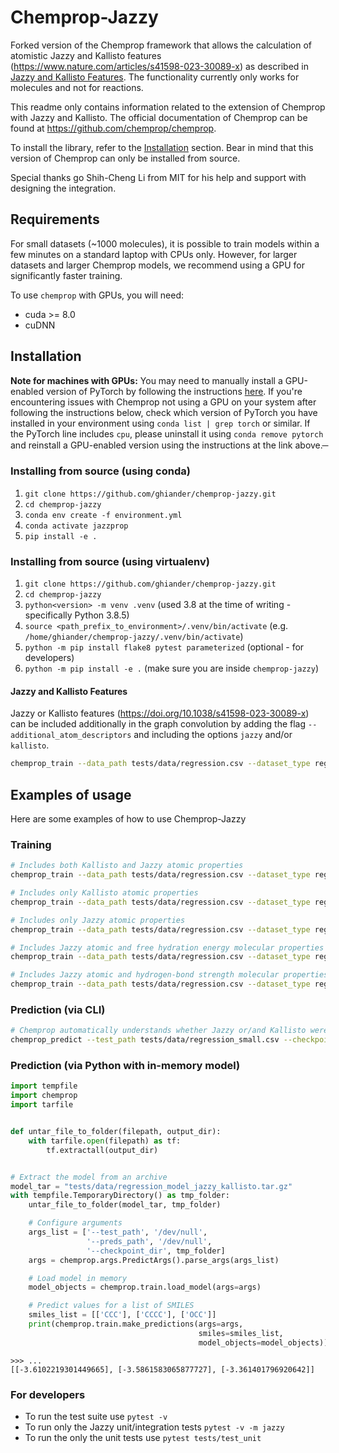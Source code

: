 # Chemprop-Jazzy
Forked version of the Chemprop framework that allows the calculation of atomistic Jazzy and Kallisto features (https://www.nature.com/articles/s41598-023-30089-x) as described in [Jazzy and Kallisto Features](#jazzy-and-kallisto-features). The functionality currently only works for molecules and not for reactions.

This readme only contains information related to the extension of Chemprop with Jazzy and Kallisto. The official documentation of Chemprop can be found at https://github.com/chemprop/chemprop.

To install the library, refer to the [Installation](#installation) section. Bear in mind that this version of Chemprop can only be installed from source.

Special thanks go Shih-Cheng Li from MIT for his help and support with designing the integration.

## Requirements

For small datasets (~1000 molecules), it is possible to train models within a few minutes on a standard laptop with CPUs only. However, for larger datasets and larger Chemprop models, we recommend using a GPU for significantly faster training.

To use `chemprop` with GPUs, you will need:
 * cuda >= 8.0
 * cuDNN

## Installation

**Note for machines with GPUs:** You may need to manually install a GPU-enabled version of PyTorch by following the instructions [here](https://pytorch.org/get-started/locally/). If you're encountering issues with Chemprop not using a GPU on your system after following the instructions below, check which version of PyTorch you have installed in your environment using `conda list | grep torch` or similar. If the PyTorch line includes `cpu`, please uninstall it using `conda remove pytorch` and reinstall a GPU-enabled version using the instructions at the link above.
̶

### Installing from source (using conda)

1. `git clone https://github.com/ghiander/chemprop-jazzy.git`
2. `cd chemprop-jazzy`
3. `conda env create -f environment.yml`
4. `conda activate jazzprop`
5. `pip install -e .`

### Installing from source (using virtualenv)

1. `git clone https://github.com/ghiander/chemprop-jazzy.git`
2. `cd chemprop-jazzy`
3. `python<version> -m venv .venv` (used <version> 3.8 at the time of writing - specifically Python 3.8.5)
4. `source <path_prefix_to_environment>/.venv/bin/activate` (e.g. `/home/ghiander/chemprop-jazzy/.venv/bin/activate`)
5. `python -m pip install flake8 pytest parameterized` (optional - for developers)
6. `python -m pip install -e .` (make sure you are inside `chemprop-jazzy`)

#### Jazzy and Kallisto Features
Jazzy or Kallisto features (https://doi.org/10.1038/s41598-023-30089-x) can be included additionally in the graph convolution by adding the flag `--additional_atom_descriptors` and including the options `jazzy` and/or `kallisto`.

```bash
chemprop_train --data_path tests/data/regression.csv --dataset_type regression --save_dir test_model_checkpoints --quiet --additional_atom_descriptors kallisto jazzy
```

## Examples of usage
Here are some examples of how to use Chemprop-Jazzy

### Training
```bash
# Includes both Kallisto and Jazzy atomic properties
chemprop_train --data_path tests/data/regression.csv --dataset_type regression --save_dir test_model_checkpoints --quiet --additional_atom_descriptors kallisto jazzy

# Includes only Kallisto atomic properties
chemprop_train --data_path tests/data/regression.csv --dataset_type regression --save_dir test_model_checkpoints --quiet --additional_atom_descriptors kallisto

# Includes only Jazzy atomic properties
chemprop_train --data_path tests/data/regression.csv --dataset_type regression --save_dir test_model_checkpoints --quiet --additional_atom_descriptors jazzy

# Includes Jazzy atomic and free hydration energy molecular properties
chemprop_train --data_path tests/data/regression.csv --dataset_type regression --save_dir test_model_checkpoints --quiet --additional_atom_descriptors jazzy --features_generator jazzy_hyd

# Includes Jazzy atomic and hydrogen-bond strength molecular properties
chemprop_train --data_path tests/data/regression.csv --dataset_type regression --save_dir test_model_checkpoints --quiet --additional_atom_descriptors jazzy --features_generator jazzy_hbs
```

### Prediction (via CLI)
```bash
# Chemprop automatically understands whether Jazzy or/and Kallisto were used to train the model
chemprop_predict --test_path tests/data/regression_small.csv --checkpoint_dir test_model_checkpoints --preds_path regression_preds.csv
```

### Prediction (via Python with in-memory model)
```python
import tempfile
import chemprop
import tarfile


def untar_file_to_folder(filepath, output_dir):
    with tarfile.open(filepath) as tf:
        tf.extractall(output_dir)


# Extract the model from an archive
model_tar = "tests/data/regression_model_jazzy_kallisto.tar.gz"
with tempfile.TemporaryDirectory() as tmp_folder:
    untar_file_to_folder(model_tar, tmp_folder)

    # Configure arguments
    args_list = ['--test_path', '/dev/null',
                 '--preds_path', '/dev/null',
                 '--checkpoint_dir', tmp_folder]
    args = chemprop.args.PredictArgs().parse_args(args_list)

    # Load model in memory
    model_objects = chemprop.train.load_model(args=args)

    # Predict values for a list of SMILES
    smiles_list = [['CCC'], ['CCCC'], ['OCC']]
    print(chemprop.train.make_predictions(args=args,
                                          smiles=smiles_list,
                                          model_objects=model_objects))
```

```
>>> ...
[[-3.6102219301449665], [-3.5861583065877727], [-3.361401796920642]]
```

### For developers
* To run the test suite use `pytest -v`
* To run only the Jazzy unit/integration tests `pytest -v -m jazzy`
* To run the only the unit tests use `pytest tests/test_unit`
